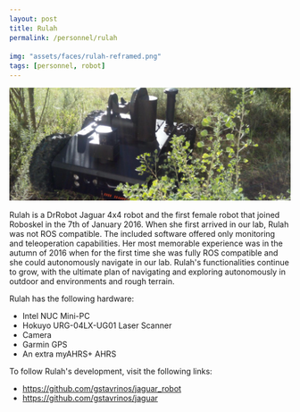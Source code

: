 ```yaml
---
layout: post
title: Rulah
permalink: /personnel/rulah

img: "assets/faces/rulah-reframed.png"
tags: [personnel, robot]
---
```


![Inside post photo](/assets/faces/rulah_wide.jpeg)

Rulah is a DrRobot Jaguar 4x4 robot and the first female robot that
joined Roboskel in the 7th of January 2016. When she first arrived in 
our lab, Rulah was not ROS compatible. The included software offered only
monitoring and teleoperation capabilities. Her most memorable experience
was in the autumn of 2016 when for the first time she was fully ROS
compatible and she could autonomously navigate in our lab. Rulah's
functionalities continue to grow, with the ultimate plan of navigating
and exploring autonomously in outdoor and environments and rough terrain.

Rulah has the following hardware:
 * Intel NUC Mini-PC
 * Hokuyo URG-04LX-UG01 Laser Scanner
 * Camera
 * Garmin GPS
 * An extra myAHRS+ AHRS

To follow Rulah's development, visit the following links:
  * <https://github.com/gstavrinos/jaguar_robot>
  * <https://github.com/gstavrinos/jaguar>
